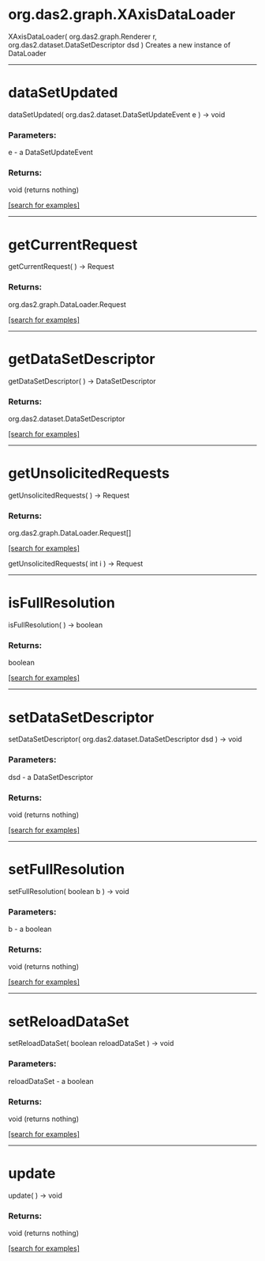# org.das2.graph.XAxisDataLoader
XAxisDataLoader( org.das2.graph.Renderer r, org.das2.dataset.DataSetDescriptor dsd )
Creates a new instance of DataLoader

***
<a name="dataSetUpdated"></a>
# dataSetUpdated
dataSetUpdated( org.das2.dataset.DataSetUpdateEvent e ) &rarr; void



### Parameters:
e - a DataSetUpdateEvent

### Returns:
void (returns nothing)


<a href="https://github.com/autoplot/dev/search?q=dataSetUpdated&unscoped_q=dataSetUpdated">[search for examples]</a>

***
<a name="getCurrentRequest"></a>
# getCurrentRequest
getCurrentRequest(  ) &rarr; Request



### Returns:
org.das2.graph.DataLoader.Request


<a href="https://github.com/autoplot/dev/search?q=getCurrentRequest&unscoped_q=getCurrentRequest">[search for examples]</a>

***
<a name="getDataSetDescriptor"></a>
# getDataSetDescriptor
getDataSetDescriptor(  ) &rarr; DataSetDescriptor



### Returns:
org.das2.dataset.DataSetDescriptor


<a href="https://github.com/autoplot/dev/search?q=getDataSetDescriptor&unscoped_q=getDataSetDescriptor">[search for examples]</a>

***
<a name="getUnsolicitedRequests"></a>
# getUnsolicitedRequests
getUnsolicitedRequests(  ) &rarr; Request



### Returns:
org.das2.graph.DataLoader.Request[]


<a href="https://github.com/autoplot/dev/search?q=getUnsolicitedRequests&unscoped_q=getUnsolicitedRequests">[search for examples]</a>

getUnsolicitedRequests( int i ) &rarr; Request<br>
***
<a name="isFullResolution"></a>
# isFullResolution
isFullResolution(  ) &rarr; boolean



### Returns:
boolean


<a href="https://github.com/autoplot/dev/search?q=isFullResolution&unscoped_q=isFullResolution">[search for examples]</a>

***
<a name="setDataSetDescriptor"></a>
# setDataSetDescriptor
setDataSetDescriptor( org.das2.dataset.DataSetDescriptor dsd ) &rarr; void



### Parameters:
dsd - a DataSetDescriptor

### Returns:
void (returns nothing)


<a href="https://github.com/autoplot/dev/search?q=setDataSetDescriptor&unscoped_q=setDataSetDescriptor">[search for examples]</a>

***
<a name="setFullResolution"></a>
# setFullResolution
setFullResolution( boolean b ) &rarr; void



### Parameters:
b - a boolean

### Returns:
void (returns nothing)


<a href="https://github.com/autoplot/dev/search?q=setFullResolution&unscoped_q=setFullResolution">[search for examples]</a>

***
<a name="setReloadDataSet"></a>
# setReloadDataSet
setReloadDataSet( boolean reloadDataSet ) &rarr; void



### Parameters:
reloadDataSet - a boolean

### Returns:
void (returns nothing)


<a href="https://github.com/autoplot/dev/search?q=setReloadDataSet&unscoped_q=setReloadDataSet">[search for examples]</a>

***
<a name="update"></a>
# update
update(  ) &rarr; void



### Returns:
void (returns nothing)


<a href="https://github.com/autoplot/dev/search?q=update&unscoped_q=update">[search for examples]</a>

